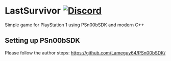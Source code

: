 # LastSurvivor [![Discord](https://img.shields.io/discord/717501929642655804?label=Discord)](https://discord.gg/9s4STu4QEH)
Simple game for PlayStation 1 using PSn00bSDK and modern C++


## Setting up PSn00bSDK
Please follow the author steps: https://github.com/Lameguy64/PSn00bSDK/
